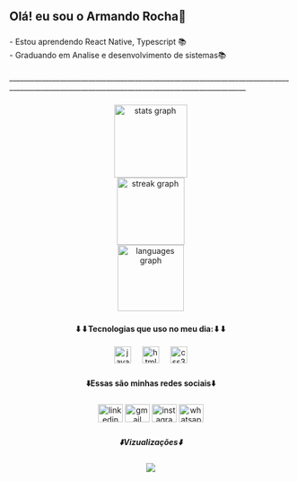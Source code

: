 <h2 align="left">Olá! eu sou o Armando Rocha👋</h2>

###

<p align="left">- Estou aprendendo React Native, Typescript 📚<br>- Graduando em Analise e desenvolvimento de sistemas📚<br><br>________________________________________________________________________________________________________________________________________________</p>

###

<div align="center">
  <img src="https://github-readme-stats.vercel.app/api?username=Armandorocha13&hide_title=false&hide_rank=false&show_icons=true&include_all_commits=false&count_private=false&disable_animations=true&theme=midnight-purple&locale=en&hide_border=true&custom_title=Status%20Github%20%20do%20Dev%20Armando%20Rocha%20" height="130" alt="stats graph" /> <br>
  <img src="https://streak-stats.demolab.com?user=Armandorocha13&locale=en&mode=daily&theme=midnight-purple&hide_border=true&border_radius=13&date_format=M%20j%5B,%20Y%5D" height="120" alt="streak graph" /> <br>
  <img src="https://github-readme-stats.vercel.app/api/top-langs?username=Armandorocha13&locale=en&hide_title=false&layout=compact&card_width=320&langs_count=7&theme=midnight-purple&hide_border=true&custom_title=Estatisticas%20" height="118" alt="languages graph"  />
</div>

###

<h4 align="center">⬇⬇Tecnologias que uso no meu dia:⬇⬇</h4>

###

<div align="center">
  <img src="https://cdn.jsdelivr.net/gh/devicons/devicon/icons/javascript/javascript-original.svg" height="30" alt="javascript logo"  />
  <img width="12" />
  <img src="https://cdn.jsdelivr.net/gh/devicons/devicon/icons/html5/html5-original.svg" height="30" alt="html5 logo"  />
  <img width="12" />
  <img src="https://cdn.jsdelivr.net/gh/devicons/devicon/icons/css3/css3-original.svg" height="30" alt="css3 logo"  />
</div>

###

<h4 align="center">⬇️Essas são minhas redes sociais⬇️</h4>

###

<div align="center">
  <img src="https://raw.githubusercontent.com/maurodesouza/profile-readme-generator/master/src/assets/icons/social/linkedin/default.svg" width="44" height="32" alt="linkedin logo"  />
  <img src="https://raw.githubusercontent.com/maurodesouza/profile-readme-generator/master/src/assets/icons/social/gmail/default.svg" width="44" height="32" alt="gmail logo"  />
  <img src="https://raw.githubusercontent.com/maurodesouza/profile-readme-generator/master/src/assets/icons/social/instagram/default.svg" width="44" height="32" alt="instagram logo"  />
  <img src="https://raw.githubusercontent.com/maurodesouza/profile-readme-generator/master/src/assets/icons/social/whatsapp/default.svg" width="44" height="32" alt="whatsapp logo"  />
</div>

###

<h5 align="center">⬇️Vizualizações⬇️</h5>

###

<div align="center">
  <img src="https://profile-counter.glitch.me/Armandorocha13/count.svg?"  />
</div>

###
